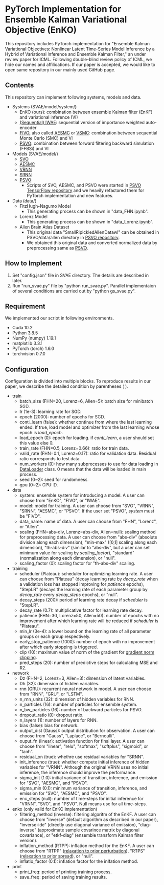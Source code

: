 # PyTorch Implementation for Ensemble Kalman Variational Objective (EnKO)
This repository includes PyTorch implementation for "Ensemble Kalman Variational Objectives: Nonlinear Latent Time-Series Model Inference by a Hybrid of Variational Inference and Ensemble Kalman Filter," an under review paper for ICML.
Following double-blind review policy of ICML, we hide our names and affilications.
If our paper is accepted, we would like to open same repository in our mainly used GitHub page.

## Contents
This repository can implement following systems, models and data.
- Systems (SVAE/model/system/)
    - EnKO (ours): combination between ensemble Kalman filter (EnKF) and variational inference (VI)
    - [(Sequential) IWAE](https://arxiv.org/abs/1509.00519): sequential version of importance weighted auto-encoder
    - [FIVO](https://papers.nips.cc/paper/2017/hash/fa84632d742f2729dc32ce8cb5d49733-Abstract.html), also called [AESMC](https://openreview.net/forum?id=BJ8c3f-0b) or [VSMC](http://proceedings.mlr.press/v84/naesseth18a.html): combination between sequential Monte Carlo (SMC) and VI
    - [PSVO](https://www.semanticscholar.org/paper/Variational-Objectives-for-Markovian-Dynamics-with-Moretti-Wang/ccd5761c40305c4ffcc3a7cbc387ba1273895114): combination between forward filtering backward simulation (FFBSi) and VI
- Models (SVAE/model/)
    - [SVO](https://openreview.net/forum?id=HJg24U8tuE)
    - [AESMC](https://openreview.net/forum?id=BJ8c3f-0b)
    - [VRNN](https://papers.nips.cc/paper/2015/hash/b618c3210e934362ac261db280128c22-Abstract.html)
    - [SRNN](https://papers.nips.cc/paper/2016/hash/208e43f0e45c4c78cafadb83d2888cb6-Abstract.html)
    - [PSVO](https://www.semanticscholar.org/paper/Variational-Objectives-for-Markovian-Dynamics-with-Moretti-Wang/ccd5761c40305c4ffcc3a7cbc387ba1273895114)
        - Scripts of SVO, AESMC, and PSVO were started in [PSVO TensorFlow repository](https://github.com/amoretti86/PSVO) and we heavily refactored them for PyTorch implementation and new features.
- Data (data/)
    - FitzHugh-Nagumo Model
        - This generating process can be shown in "data_FHN.ipynb".
    - Lorenz Model
        - This generating process can be shown in "data_Lorenz.ipynb".
    - Allen Brain Atlas Dataset
        - This original data "SmallRipickledAllenDatawl" can be obtained in PSVO/data/allen directory in [PSVO repository](https://github.com/amoretti86/PSVO/tree/master/data/allen).
        - We obtained this original data and converted normalized data by preprocessing same as [PSVO](https://www.semanticscholar.org/paper/Variational-Objectives-for-Markovian-Dynamics-with-Moretti-Wang/ccd5761c40305c4ffcc3a7cbc387ba1273895114).

## How to Implement
1. Set "config.json" file in SVAE directory. The details are described in later.
1. Run "run_svae.py" file by "python run_svae.py". Parallel implementaion of several conditions are carried out by "python gs_svae.py".

## Requirement
We implemented our script in following environments.
- Cuda 10.2
- Python 3.8.5
- NumPy (numpy) 1.19.1
- matplotlib 3.3.1
- PyTorch (torch) 1.6.0
- torchvision 0.7.0

## Configuration
Configuration is divided into multiple blocks.
To reproduce results in our paper, we describe the detailed condition by parentheses ( ).
- train
    - batch_size (FHN=20, Lorenz=6, Allen=5): batch size for minibatch SGD.
    - lr (1e-3): learning rate for SGD.
    - epoch (2000): number of epochs for SGD.
    - conti_learn (false): whether continue from where the last learning ended. If true, load model and optimizer from the last learning whose epoch is *load_epoch*.
    - load_epoch (0): epoch for loading. if *conti_learn*, a user should set this value else 0.
    - train_rate (FHN=0.5, Lorenz=0.66): ratio for train data.
    - valid_rate (FHN=0.1, Lorenz=0.17): ratio for validation data. Residual ratio corresponds to test data.
    - num_workers (0): how many subprocesses to use for data loading in [DataLoader](https://pytorch.org/docs/stable/data.html#torch.utils.data.DataLoader) class. 0 means that the data will be loaded in main process.
    - seed (0~2): seed for randomness.
    - gpu (0~2): GPU ID.
- data
    - system: ensemble system for introducing a model. A user can choose from "EnKO", "FIVO", or "IWAE".
    - model: model for training. A user can choose from "SVO", "VRNN", "SRNN", "AESMC", or "PSVO". If the user set "PSVO", *system* must be "FIVO".
    - data_name: name of data. A user can choose from "FHN", "Lorenz", or "Allen".
    - scaling (FHN=abs-div, Lorenz=abs-div, Allen=null): scaling method for preprocessing data. A user can choose from "abs-div" (absolute division along each dimension), "min-max" (\[0,1\] scaling along each dimension), "th-abs-div" (similar to "abs-div", but a user can set minimum value for scaling by *scaling_factor*), "standard" (normalization along each dimension), or "null".
    - scaling_factor (0): scaling factor for "th-abs-div" scaling.
- training
    - scheduler (Plateau): scheduler for optimizing learning rate. A user can choose from "Plateau" (decay learning rate by *decay_rate* when a validation loss has stopped improving for *patience* epochs), "StepLR" (decays the learning rate of each parameter group by *decay_rate* every *decay_steps* epochs), or "null".
    - decay_steps (200): period of learning rate decay if *scheduler* is "StepLR".
    - decay_rate (0.7): multiplicative factor for learning rate decay.
    - patience (FHN=30, Lorenz=50, Allen=50): number of epochs with no improvement after which learning rate will be reduced if *scheduler* is "Plateau".
    - min_lr (3e-4): a lower bound on the learning rate of all parameter groups or each group respectively.
    - early_stop_patience (1000): number of epoch with no improvement after which early stopping is triggered.
    - clip (10): maximum value of norm of the gradient for [gradient norm clipping](https://pytorch.org/docs/stable/generated/torch.nn.utils.clip_grad_norm_.html).
    - pred_steps (20): number of predictive steps for calculating MSE and R2.
- network
    - Dz (FHN=2, Lorenz=3, Allen=3): dimension of latent variables.
    - Dh (32): dimension of hidden variables.
    - rnn (GRU): recurrent neural network in model. A user can choose from "RNN", "GRU", or "LSTM".
    - n_rnn_units (32): dimension of hidden variables for RNN.
    - n_particles (16): number of particles for ensemble system.
    - n_bw_particles (16): number of backward particles for PSVO.
    - dropout_ratio (0): dropout ratio.
    - n_layers (1): number of layers for RNN.
    - bias (false): bias for network.
    - output_dist (Gauss): output distribution for observation. A user can choose from "Gauss", "Laplace", or "Bernoulli".
    - ouput_fn (linear): activation function for final layer. A user can choose from "linear", "relu", "softmax", "softplus", "sigmoid", or "tanh".
    - residual_on (true): whethre use residual variables for "SRNN".
    - init_inference (true): whether compute initial inference of hidden variables for "VRNN". Although the original VRNN uses no initial inference, the inference should improve the performance.
    - sigma_init (1.0): initial variance of transition, inference, and emission for "SVO", "AESMC", and "PSVO".
    - sigma_min (0.1): minimum variance of transition, inference, and emission for "SVO", "AESMC", and "PSVO".
    - enc_steps (null): number of time-steps for initial inference for "VRNN", "SVO", and "PSVO". Null means use for all time-steps.
- enko (only valid for EnKO implementation)
    - filtering_method (inverse): filtering algoritm of the EnKF. A user can choose from "inverse" (default algorithm as described in our paper), "inverse-ide" (directly use diagonal variance of emission), "diag-inverse" (approximate sample covarince matrix by diagonal covariance), or "etkf-diag" (ensemble transform Kalman filter version).
    - inflation_method (RTPP): inflation method for the EnKF. A user can choose from "RTPP" ([relaxation to prior perturbation](https://journals.ametsoc.org/view/journals/mwre/132/5/1520-0493_2004_132_1238_ioieao_2.0.co_2.xml)), "RTPS" ([relaxation to prior spread](https://journals.ametsoc.org/view/journals/mwre/140/9/mwr-d-11-00276.1.xml)), or "null".
    - inflatio_factor (0.1): inflation factor for the inlfation method.
- print
    - print_freq: period of printing training process.
    - save_freq: period of saving training results.
    